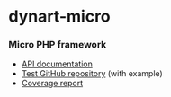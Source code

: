 # dynart-micro
### Micro PHP framework
* [API documentation](https://micro.dynart.net/docs/api/)
* [Test GitHub repository](https://github.com/goph-R/dynart-micro-test) (with example)
* [Coverage report](https://micro.dynart.net/reports/coverage-html/)
